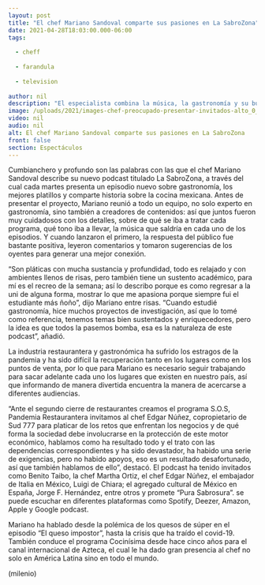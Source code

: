 ```yaml
---
layout: post
title: "El chef Mariano Sandoval comparte sus pasiones en La SabroZona"
date: 2021-04-28T18:03:00.000-06:00
tags:
  
  - cheff
  
  - farandula
  
  - television
  
author: nil
description: "El especialista combina la música, la gastronomía y su buena onda en su podcasts."
image: /uploads/2021/images-chef-preocupado-presentar-invitados-alto_0_24_431_268.jpeg
video: nil
audio: nil
alt: El chef Mariano Sandoval comparte sus pasiones en La SabroZona
front: false
section: Espectáculos
---
```


Cumbianchero y profundo son las palabras con las que el chef Mariano Sandoval describe su nuevo podcast titulado La SabroZona, a través del cual cada martes presenta un episodio nuevo sobre gastronomía, los mejores platillos y comparte historia sobre la cocina mexicana. Antes de presentar el proyecto, Mariano reunió a todo un equipo, no solo experto en gastronomía, sino también a creadores de contenidos: así que juntos fueron muy cuidadosos con los detalles, sobre de qué se iba a tratar cada programa, qué tono iba a llevar, la música que saldría en cada uno de los episodios. Y cuando lanzaron el primero, la respuesta del público fue bastante positiva, leyeron comentarios y tomaron sugerencias de los oyentes para generar una mejor conexión.

“Son pláticas con mucha sustancia y profundidad, todo es relajado y con ambientes llenos de risas, pero también tiene un sustento académico, para mí es el recreo de la semana; así lo describo porque es como regresar a la uni de alguna forma, mostrar lo que me apasiona porque siempre fui el estudiante más ñoño”, dijo Mariano entre risas. “Cuando estudié gastronomía, hice muchos proyectos de investigación, así que lo tomé como referencia, tenemos temas bien sustentados y enriquecedores, pero la idea es que todos la pasemos bomba, esa es la naturaleza de este podcast”, añadió. 

La industria restaurantera y gastronómica ha sufrido los estragos de la pandemia y ha sido difícil la recuperación tanto en los lugares como en los puntos de venta, por lo que para Mariano es necesario seguir trabajando para sacar adelante cada uno los lugares que existen en nuestro país, así que informando de manera divertida encuentra la manera de acercarse a diferentes audiencias. 

“Ante el segundo cierre de restaurantes creamos el programa S.O.S, Pandemia Restaurantera invitamos al chef Edgar Núñez, copropietario de Sud 777 para platicar de los retos que enfrentan los negocios y de qué forma la sociedad debe involucrarse en la protección de este motor económico, hablamos como ha resultado todo y el trato con las dependencias correspondientes y ha sido devastador, ha habido una serie de exigencias, pero no habido apoyos, eso es un resultado desafortunado, así que también hablamos de ello”, destacó. El podcast ha tenido invitados como Benito Taibo, la chef Martha Ortiz, el chef Edgar Núñez, el embajador de Italia en México, Luigi de Chiara; el agregado cultural de México en España, Jorge F. Hernández, entre otros y promete “Pura Sabrosura”. se puede escuchar en diferentes plataformas como Spotify, Deezer, Amazon, Apple y Google podcast.

Mariano ha hablado desde la polémica de los quesos de súper en el episodio “El queso impostor”, hasta la crisis que ha traído el covid-19. También conduce el programa Cocinísima desde hace cinco años para el canal internacional de Azteca, el cual le ha dado gran presencia al chef no solo en América Latina sino en todo el mundo. 

(milenio)